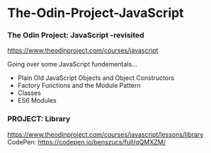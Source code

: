 # The-Odin-Project-JavaScript
### The Odin Project: JavaScript -revisited
https://www.theodinproject.com/courses/javascript

Going over some JavaScript fundementals...
* Plain Old JavaScript Objects and Object Constructors
* Factory Functions and the Module Pattern
* Classes
* ES6 Modules


### PROJECT: Library
https://www.theodinproject.com/courses/javascript/lessons/library
CodePen: https://codepen.io/benszucs/full/qQMXZM/
